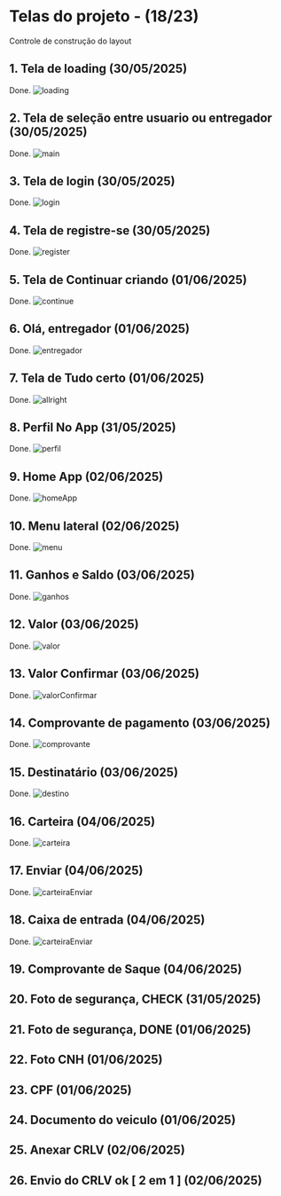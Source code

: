 # Telas do projeto - (18/23)
Controle de construção do layout

## 1. Tela de loading (30/05/2025)
Done.
![loading](./assets/screenshots/screen-1.png)
## 2. Tela de seleção entre usuario ou entregador (30/05/2025)
Done.
![main](./assets/screenshots/screen-2.png)
## 3. Tela de login (30/05/2025)
Done.
![login](./assets/screenshots/screen-3.png)
## 4. Tela de registre-se (30/05/2025)
Done.
![register](./assets/screenshots/screen-4.png)
## 5. Tela de Continuar criando (01/06/2025)
Done.
![continue](./assets/screenshots/screen-5.png)
## 6. Olá, entregador (01/06/2025)
Done.
![entregador](./assets/screenshots/screen-6.png)
## 7. Tela de Tudo certo (01/06/2025)
Done.
![allright](./assets/screenshots/screen-7.png)

## 8. Perfil No App (31/05/2025)
Done.
![perfil](./assets/screenshots/screen-10.png)

## 9. Home App (02/06/2025)
Done.
![homeApp](./assets/screenshots/screen-8.png)

## 10. Menu lateral (02/06/2025)
Done.
![menu](./assets/screenshots/screen-9.png)

## 11. Ganhos e Saldo (03/06/2025)
Done.
![ganhos](./assets/screenshots/screen-11.png)

## 12. Valor (03/06/2025)
Done.
![valor](./assets/screenshots/screen-13.png)

## 13. Valor Confirmar (03/06/2025)
Done.
![valorConfirmar](./assets/screenshots/screen-14.png)

## 14. Comprovante de pagamento (03/06/2025)
Done.
![comprovante](./assets/screenshots/screen-12.png)
## 15. Destinatário (03/06/2025)
Done.
![destino](./assets/screenshots/screen-15.png)

## 16. Carteira (04/06/2025)
Done.
![carteira](./assets/screenshots/screen-16.png)

## 17. Enviar (04/06/2025)
Done.
![carteiraEnviar](./assets/screenshots/screen-17.png)

## 18. Caixa de entrada (04/06/2025)
Done.
![carteiraEnviar](./assets/screenshots/screen-18.png)

## 19. Comprovante de Saque (04/06/2025)

## 20. Foto de segurança, CHECK (31/05/2025)

## 21. Foto de segurança, DONE (01/06/2025)

## 22. Foto CNH (01/06/2025)

## 23. CPF (01/06/2025)

## 24. Documento do veiculo (01/06/2025)

## 25. Anexar CRLV (02/06/2025)

## 26. Envio do CRLV ok [ 2 em 1 ] (02/06/2025)